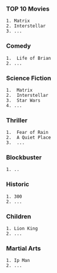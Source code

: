 ### TOP 10 Movies
```
1. Matrix
2. Interstellar
3. ...
```
### Comedy
```
1.  Life of Brian
2. ...
```
### Science Fiction
```
1.  Matrix
2.  Interstellar
3.  Star Wars
4. ...
```
### Thriller
```
1.  Fear of Rain
2.  A Quiet Place
3.  ...
```
### Blockbuster
```
1. ..
```
### Historic
```
1. 300
2. ...
```
### Children
```
1. Lion King
2. ...
```
### Martial Arts
```
1. Ip Man
2. ...
```
